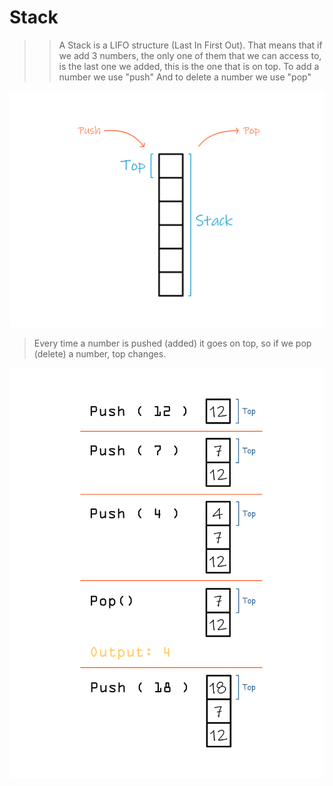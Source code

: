 
# Stack

>> A Stack is a LIFO structure (Last In First Out). That means that if we add 3 numbers, the only one of them that we can access to, is the last one we added, this is the one that is on top.
> To add a number we use "push"
> And to delete a number we use "pop"

![](stack.png)

> Every time a number is pushed (added) it goes on top, so if we pop (delete) a number, top changes.

![](stack_example.png)
